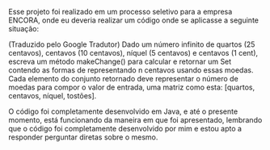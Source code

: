 Esse projeto foi realizado em um processo seletivo para a empresa ENCORA, onde eu deveria realizar um código onde se aplicasse a seguinte situação:

(Traduzido pelo Google Tradutor)
Dado um número infinito de quartos (25 centavos), centavos (10 centavos), níquel (5 centavos) e centavos (1 
cent), escreva um método makeChange() para calcular e retornar um Set contendo as formas de 
representando n centavos usando essas moedas. Cada elemento do conjunto retornado deve representar o 
número de moedas para compor o valor de entrada, uma matriz como esta: [quartos, centavos, 
níquel, tostões].


O código foi completamente desenvolvido em Java, e até o presente momento, está funcionando da maneira em que foi apresentado, lembrando que o código foi completamente desenvolvido por mim e estou apto a responder perguntar diretas sobre o mesmo.